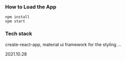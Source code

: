 ### How to Load the App
```
npm install
npm start
```
### Tech stack
create-react-app,
material ui framework for the styling
...

2021.10.28